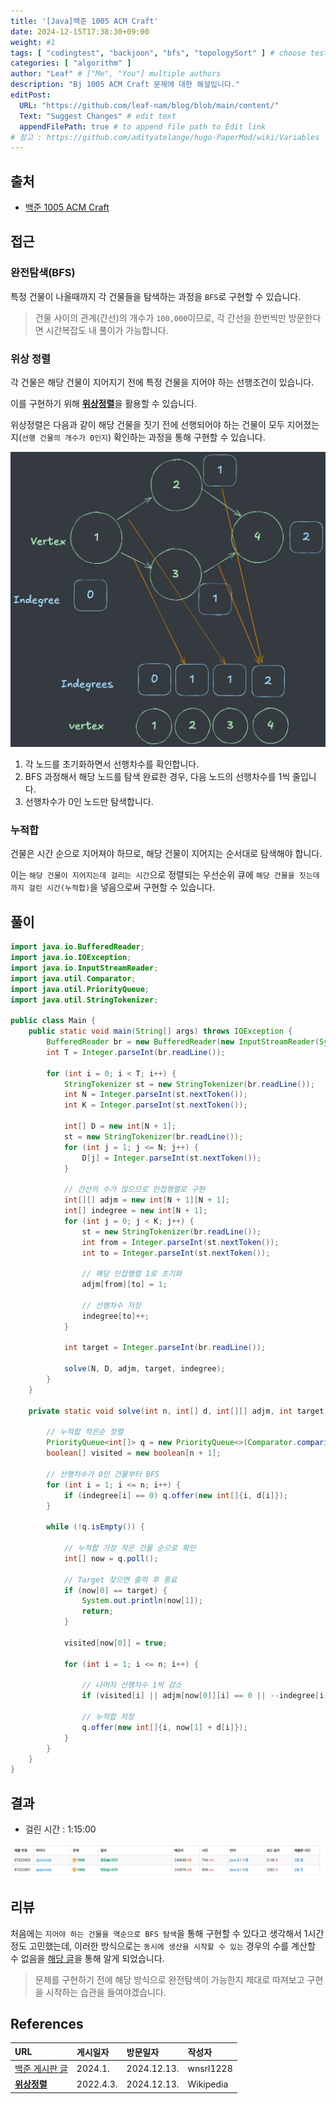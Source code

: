 ```yaml
---
title: '[Java]백준 1005 ACM Craft'
date: 2024-12-15T17:38:30+09:00
weight: #1
tags: [ "codingtest", "backjoon", "bfs", "topologySort" ] # choose test platform
categories: [ "algorithm" ]
author: "Leaf" # ["Me", "You"] multiple authors
description: "Bj 1005 ACM Craft 문제에 대한 해설입니다."
editPost:
  URL: "https://github.com/leaf-nam/blog/blob/main/content/"
  Text: "Suggest Changes" # edit text
  appendFilePath: true # to append file path to Edit link
# 참고 : https://github.com/adityatelange/hugo-PaperMod/wiki/Variables
---
```


## 출처

- [백준 1005 ACM Craft](https://www.acmicpc.net/problem/1005)

## 접근

### 완전탐색(BFS)

특정 건물이 나올때까지 각 건물들을 탐색하는 과정을 `BFS`로 구현할 수 있습니다.

> 건물 사이의 관계(간선)의 개수가 `100,000`이므로, 각 간선을 한번씩만 방문한다면 시간복잡도 내 풀이가 가능합니다.

### 위상 정렬

각 건물은 해당 건물이 지어지기 전에 특정 건물을 지어야 하는 선행조건이 있습니다.

이를 구현하기 위해 [**위상정렬**](https://ko.wikipedia.org/wiki/%EC%9C%84%EC%83%81%EC%A0%95%EB%A0%AC)을 활용할 수 있습니다.

위상정렬은 다음과 같이 해당 건물을 짓기 전에 선행되어야 하는 건물이 모두 지어졌는지(`선행 건물의 개수가 0인지`) 확인하는 과정을 통해 구현할 수 있습니다.

![선행차수](indegree.png)

1. 각 노드를 초기화하면서 선행차수를 확인합니다.
2. BFS 과정해서 해당 노드를 탐색 완료한 경우, 다음 노드의 선행차수를 1씩 줄입니다.
3. 선행차수가 0인 노드만 탐색합니다.

### 누적합

건물은 시간 순으로 지어져야 하므로, 해당 건물이 지어지는 순서대로 탐색해야 합니다.

이는 `해당 건물이 지어지는데 걸리는 시간`으로 정렬되는 우선순위 큐에 `해당 건물을 짓는데까지 걸린 시간(누적합)`을 넣음으로써 구현할 수 있습니다.

## 풀이

```java
import java.io.BufferedReader;
import java.io.IOException;
import java.io.InputStreamReader;
import java.util.Comparator;
import java.util.PriorityQueue;
import java.util.StringTokenizer;

public class Main {
    public static void main(String[] args) throws IOException {
        BufferedReader br = new BufferedReader(new InputStreamReader(System.in));
        int T = Integer.parseInt(br.readLine());

        for (int i = 0; i < T; i++) {
            StringTokenizer st = new StringTokenizer(br.readLine());
            int N = Integer.parseInt(st.nextToken());
            int K = Integer.parseInt(st.nextToken());

            int[] D = new int[N + 1];
            st = new StringTokenizer(br.readLine());
            for (int j = 1; j <= N; j++) {
                D[j] = Integer.parseInt(st.nextToken());
            }

            // 간선의 수가 많으므로 인접행렬로 구현
            int[][] adjm = new int[N + 1][N + 1];
            int[] indegree = new int[N + 1];
            for (int j = 0; j < K; j++) {
                st = new StringTokenizer(br.readLine());
                int from = Integer.parseInt(st.nextToken());
                int to = Integer.parseInt(st.nextToken());
                
                // 해당 인접행렬 1로 초기화
                adjm[from][to] = 1;
                
                // 선행차수 저장
                indegree[to]++;
            }

            int target = Integer.parseInt(br.readLine());

            solve(N, D, adjm, target, indegree);
        }
    }

    private static void solve(int n, int[] d, int[][] adjm, int target, int[] indegree) {

        // 누적합 작은순 정렬
        PriorityQueue<int[]> q = new PriorityQueue<>(Comparator.comparingInt(o -> o[1]));
        boolean[] visited = new boolean[n + 1];

        // 선행차수가 0인 건물부터 BFS
        for (int i = 1; i <= n; i++) {
            if (indegree[i] == 0) q.offer(new int[]{i, d[i]});
        }

        while (!q.isEmpty()) {

            // 누적합 가장 작은 건물 순으로 확인
            int[] now = q.poll();

            // Target 찾으면 출력 후 종료
            if (now[0] == target) {
                System.out.println(now[1]);
                return;
            }

            visited[now[0]] = true;

            for (int i = 1; i <= n; i++) {

                // 나머지 선행차수 1씩 감소
                if (visited[i] || adjm[now[0]][i] == 0 || --indegree[i] != 0) continue;

                // 누적합 저장
                q.offer(new int[]{i, now[1] + d[i]});
            }
        }
    }
}
```

## 결과

- 걸린 시간 : 1:15:00

![result](result.png)

## 리뷰

처음에는 `지어야 하는 건물을 역순으로 BFS 탐색`을 통해 구현할 수 있다고 생각해서 1시간 정도 고민했는데, 이러한 방식으로는 `동시에 생산을 시작할 수 있는` 경우의 수를 계산할 수
없음을 [해당 글](https://www.acmicpc.net/board/view/133434)을 통해 알게 되었습니다.

> 문제를 구현하기 전에 해당 방식으로 완전탐색이 가능한지 제대로 따져보고 구현을 시작하는 습관을 들여야겠습니다.

## References

| URL                                                                            | 게시일자      | 방문일자        | 작성자       |
|:-------------------------------------------------------------------------------|:----------|:------------|:----------|
| [백준 게시판 글](https://www.acmicpc.net/board/view/133434)                          | 2024.1.   | 2024.12.13. | wnsrl1228 |
| [**위상정렬**](https://ko.wikipedia.org/wiki/%EC%9C%84%EC%83%81%EC%A0%95%EB%A0%AC) | 2022.4.3. | 2024.12.13. | Wikipedia |